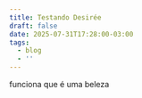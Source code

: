```yaml
---
title: Testando Desirée
draft: false
date: 2025-07-31T17:28:00-03:00
tags:
  - blog
  - ''
---
```

funciona que é uma beleza
